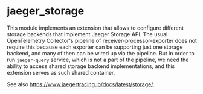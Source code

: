 # jaeger_storage

This module implements an extension that allows to configure different storage backends that implement Jaeger Storage API. The usual OpenTelemetry Collector's pipeline of receiver-processor-exporter does not require this because each exporter can be supporting just one storage backend, and many of then can be wired up via the pipeline. But in order to run `jaeger-query` service, which is not a part of the pipeline, we need the ability to access shared storage backend implementations, and this extension serves as such shared container.

See also https://www.jaegertracing.io/docs/latest/storage/.
